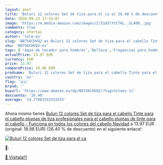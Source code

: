 ```yaml
---
layout: post
title: 'Buluri 12 colores Set de tiza para el ca al 26.40 % de descuento'
date: 2020-09-23 17:19:07
image: 'https://m.media-amazon.com/images/I/51m5lYtCTkL._SL400_.jpg'
comments: true
category: ofertas
author: 'tole.es'
slug: 'B0756CHVQ2-es Buluri 12 colores Set de tiza para el cabello Tinte para...'
sku: 'B0756CHVQ2-es'
tags: [ 'Agua de tocador para hombres','Belleza','Fragancias para hombres','Perfumes y fragancias','Productos para el cuidado de la piel','Sets y juegos para el cuidado de la piel','navidad', ]
actualPrice: 13.97 EUR
currency: EUR
price: 13.97
comparePrice: 18.98 EUR
prodname: 'Buluri 12 colores Set de tiza para el cabello Tinte para el cabello plumas de tiza profesionales para el cabello  plumas de tinte para el cabello - Funciona en todos los colores del cabello Navidad'
country: 'es'
flag: '🇪🇸'
brand: ''
buyurl: 'https://www.amazon.es/dp/B0756CHVQ2/?tag=tolees-21'
descuento: '26.40'
average: '14.77083333333333'
---
```


Ahora mismo tienes [Buluri 12 colores Set de tiza para el cabello Tinte para el cabello plumas de tiza profesionales para el cabello  plumas de tinte para el cabello - Funciona en todos los colores del cabello Navidad](https://www.amazon.es/dp/B0756CHVQ2/?tag=tolees-21) a 13.97 EUR (original: 18.98 EUR) (26.40 %  de descuento) en el siguiente enlace!

[![Buluri 12 colores Set de tiza para el ca](https://m.media-amazon.com/images/I/51m5lYtCTkL._SL400_.jpg)](https://www.amazon.es/dp/B0756CHVQ2/?tag=tolees-21)

🔎:


[🛒 Visítala!!!](https://www.amazon.es/dp/B0756CHVQ2/?tag=tolees-21)
